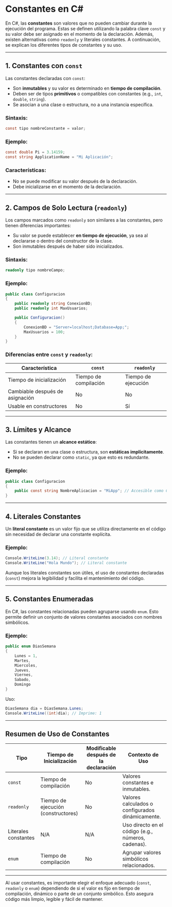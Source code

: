 ﻿# Constantes en C#

En C#, las **constantes** son valores que no pueden cambiar durante la ejecución del programa. Estas se definen utilizando la palabra clave `const` y su valor debe ser asignado en el momento de la declaración. Además, existen alternativas como `readonly` y literales constantes. A continuación, se explican los diferentes tipos de constantes y su uso.

---

## 1. **Constantes con `const`**

Las constantes declaradas con `const`:
- Son **inmutables** y su valor es determinado en **tiempo de compilación**.
- Deben ser de tipos **primitivos** o compatibles con constantes (e.g., `int`, `double`, `string`).
- Se asocian a una clase o estructura, no a una instancia específica.

### Sintaxis:
```csharp
const tipo nombreConstante = valor;
```

### Ejemplo:
```csharp
const double Pi = 3.14159;
const string ApplicationName = "Mi Aplicación";
```

### Características:
- No se puede modificar su valor después de la declaración.
- Debe inicializarse en el momento de la declaración.

---

## 2. **Campos de Solo Lectura (`readonly`)**

Los campos marcados como `readonly` son similares a las constantes, pero tienen diferencias importantes:
- Su valor se puede establecer **en tiempo de ejecución**, ya sea al declararse o dentro del constructor de la clase.
- Son inmutables después de haber sido inicializados.

### Sintaxis:
```csharp
readonly tipo nombreCampo;
```

### Ejemplo:
```csharp
public class Configuracion
{
    public readonly string ConexionBD;
    public readonly int MaxUsuarios;

    public Configuracion()
    {
        ConexionBD = "Server=localhost;Database=App;";
        MaxUsuarios = 100;
    }
}
```

### Diferencias entre `const` y `readonly`:
| Característica         | `const`                      | `readonly`                  |
|------------------------|------------------------------|-----------------------------|
| Tiempo de inicialización | Tiempo de compilación       | Tiempo de ejecución         |
| Cambiable después de asignación | No                   | No                          |
| Usable en constructores  | No                         | Sí                          |

---

## 3. **Límites y Alcance**

Las constantes tienen un **alcance estático**:
- Si se declaran en una clase o estructura, son **estáticas implícitamente**.
- No se pueden declarar como `static`, ya que esto es redundante.

### Ejemplo:
```csharp
public class Configuracion
{
    public const string NombreAplicacion = "MiApp"; // Accesible como Configuracion.NombreAplicacion
}
```

---

## 4. **Literales Constantes**

Un **literal constante** es un valor fijo que se utiliza directamente en el código sin necesidad de declarar una constante explícita.

### Ejemplo:
```csharp
Console.WriteLine(3.14); // Literal constante
Console.WriteLine("Hola Mundo"); // Literal constante
```

Aunque los literales constantes son útiles, el uso de constantes declaradas (`const`) mejora la legibilidad y facilita el mantenimiento del código.

---

## 5. **Constantes Enumeradas**

En C#, las constantes relacionadas pueden agruparse usando `enum`. Esto permite definir un conjunto de valores constantes asociados con nombres simbólicos.

### Ejemplo:
```csharp
public enum DiasSemana
{
    Lunes = 1,
    Martes,
    Miercoles,
    Jueves,
    Viernes,
    Sabado,
    Domingo
}
```

Uso:
```csharp
DiasSemana dia = DiasSemana.Lunes;
Console.WriteLine((int)dia); // Imprime: 1
```

---

## Resumen de Uso de Constantes

| Tipo                  | Tiempo de Inicialización     | Modificable después de la declaración | Contexto de Uso              |
|-----------------------|------------------------------|---------------------------------------|------------------------------|
| `const`               | Tiempo de compilación        | No                                   | Valores constantes e inmutables. |
| `readonly`            | Tiempo de ejecución (constructores) | No                                   | Valores calculados o configurados dinámicamente. |
| Literales constantes  | N/A                          | N/A                                  | Uso directo en el código (e.g., números, cadenas). |
| `enum`                | Tiempo de compilación        | No                                   | Agrupar valores simbólicos relacionados. |

---

Al usar constantes, es importante elegir el enfoque adecuado (`const`, `readonly` o `enum`) dependiendo de si el valor es fijo en tiempo de compilación, dinámico o parte de un conjunto simbólico. Esto asegura código más limpio, legible y fácil de mantener.